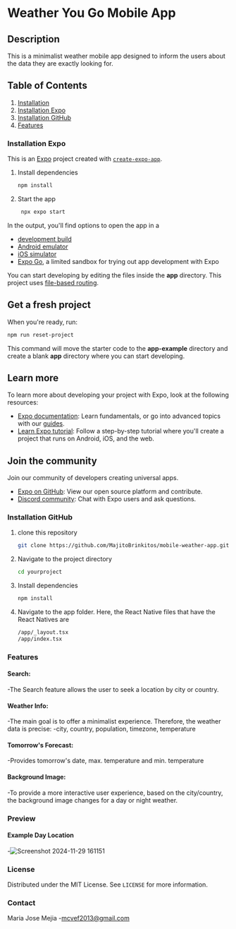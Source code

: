 # Weather You Go Mobile App

## Description
This is a minimalist weather mobile app designed to inform the users about the data they are exactly looking for. 

## Table of Contents
1. [Installation](#installation)
2. [Installation Expo](#installation-expo)
3. [Installation GitHub](#installation-github)
4. [Features](#features)

### Installation Expo
This is an [Expo](https://expo.dev) project created with [`create-expo-app`](https://www.npmjs.com/package/create-expo-app).

1. Install dependencies

   ```bash
   npm install
   ```

2. Start the app

   ```bash
    npx expo start
   ```

In the output, you'll find options to open the app in a

- [development build](https://docs.expo.dev/develop/development-builds/introduction/)
- [Android emulator](https://docs.expo.dev/workflow/android-studio-emulator/)
- [iOS simulator](https://docs.expo.dev/workflow/ios-simulator/)
- [Expo Go](https://expo.dev/go), a limited sandbox for trying out app development with Expo

You can start developing by editing the files inside the **app** directory. This project uses [file-based routing](https://docs.expo.dev/router/introduction).

## Get a fresh project

When you're ready, run:

```bash
npm run reset-project
```

This command will move the starter code to the **app-example** directory and create a blank **app** directory where you can start developing.

## Learn more

To learn more about developing your project with Expo, look at the following resources:

- [Expo documentation](https://docs.expo.dev/): Learn fundamentals, or go into advanced topics with our [guides](https://docs.expo.dev/guides).
- [Learn Expo tutorial](https://docs.expo.dev/tutorial/introduction/): Follow a step-by-step tutorial where you'll create a project that runs on Android, iOS, and the web.

## Join the community

Join our community of developers creating universal apps.

- [Expo on GitHub](https://github.com/expo/expo): View our open source platform and contribute.
- [Discord community](https://chat.expo.dev): Chat with Expo users and ask questions.

### Installation GitHub

1. clone this repository
   ```bash
   git clone https://github.com/MajitoBrinkitos/mobile-weather-app.git

2. Navigate to the project directory
   ``` bash
   cd yourproject

3. Install dependencies
   ``` bash
   npm install

4. Navigate to the app folder. Here, the React Native files that have the React Natives are
   ```bash
   /app/_layout.tsx
   /app/index.tsx

### Features
#### Search:
  -The Search feature allows the user to seek a location by city or country.
#### Weather Info:
  -The main goal is to offer a minimalist experience. Therefore, the weather data is precise:
  -city, country, population, timezone, temperature
#### Tomorrow's Forecast:
  -Provides tomorrow's date, max. temperature and min. temperature
#### Background Image:
  -To provide a more interactive user experience, based on the city/country, the background image changes for a day or night weather.

### Preview
#### Example Day Location
-![Screenshot 2024-11-29 161151](https://github.com/user-attachments/assets/d64de9b3-fad3-4f55-bd0e-4bbe0da00faa)


### License
Distributed under the MIT License. See `LICENSE` for more information.

### Contact
Maria Jose Mejia -[mcvef2013@gmail.com](mailto:mcvef2013@gmail.com)
